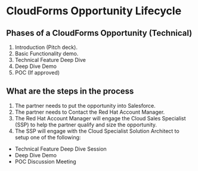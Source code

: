 # CloudForms Opportunity Lifecycle

## Phases of a CloudForms Opportunity (Technical)
1. Introduction (Pitch deck).
2. Basic Functionality demo.
3. Technical Feature Deep Dive
4. Deep Dive Demo
5. POC (If approved)

## What are the steps in the process
1. The partner needs to put the opportunity into Salesforce.
2. The partner needs to Contact the Red Hat Account Manager.
3. The Red Hat Account Manager will engage the Cloud Sales Specialist (SSP) to help the partner qualify and size the opportunity.
4. The SSP will engage with the Cloud Specialist Solution Architect to setup one of the following:
  * Technical Feature Deep Dive Session
  * Deep Dive Demo
  * POC Discussion Meeting

